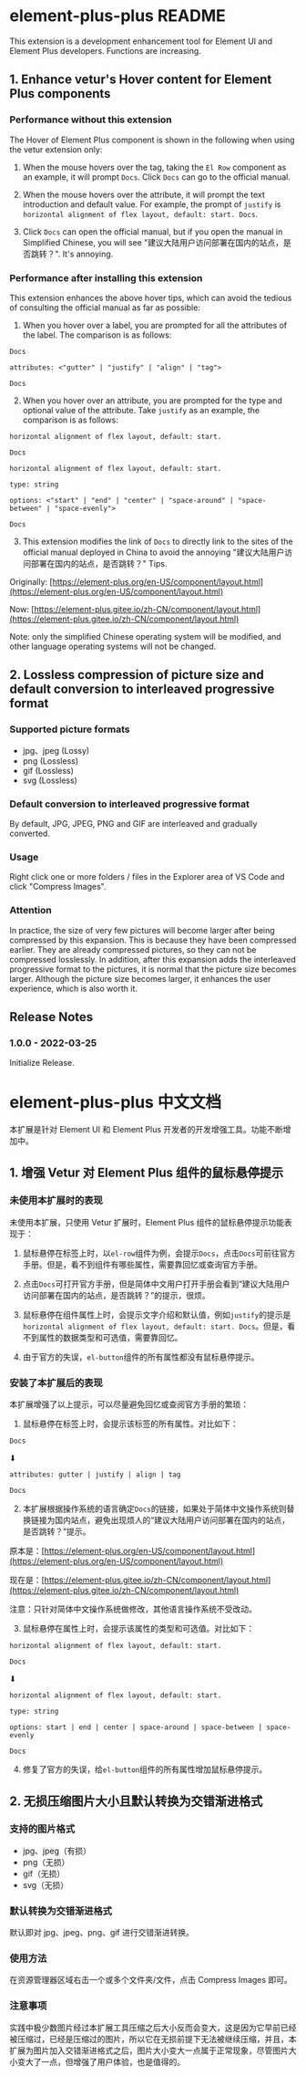 # element-plus-plus README

This extension is a development enhancement tool for Element UI and Element Plus developers. Functions are increasing.

## 1. Enhance vetur's Hover content for Element Plus components

### Performance without this extension

The Hover of Element Plus component is shown in the following when using the vetur extension only:

1. When the mouse hovers over the tag, taking the `El Row` component as an example, it will prompt `Docs`. Click `Docs` can go to the official manual.

2. When the mouse hovers over the attribute, it will prompt the text introduction and default value. For example, the prompt of `justify` is `horizontal alignment of flex layout, default: start. Docs`.

3. Click `Docs` can open the official manual, but if you open the manual in Simplified Chinese, you will see "建议大陆用户访问部署在国内的站点，是否跳转？". It's annoying.

### Performance after installing this extension

This extension enhances the above hover tips, which can avoid the tedious of consulting the official manual as far as possible:

1. When you hover over a label, you are prompted for all the attributes of the label. The comparison is as follows:

```
Docs
```

```
attributes: <"gutter" | "justify" | "align" | "tag">

Docs
```

2. When you hover over an attribute, you are prompted for the type and optional value of the attribute. Take `justify` as an example, the comparison is as follows:

```
horizontal alignment of flex layout, default: start.

Docs
```

```
horizontal alignment of flex layout, default: start.

type: string

options: <"start" | "end" | "center" | "space-around" | "space-between" | "space-evenly">

Docs
```

3. This extension modifies the link of `Docs` to directly link to the sites of the official manual deployed in China to avoid the annoying "建议大陆用户访问部署在国内的站点，是否跳转？" Tips.

Originally: [https://element-plus.org/en-US/component/layout.html](https://element-plus.org/en-US/component/layout.html)

Now: [https://element-plus.gitee.io/zh-CN/component/layout.html](https://element-plus.gitee.io/zh-CN/component/layout.html)

Note: only the simplified Chinese operating system will be modified, and other language operating systems will not be changed.

## 2. Lossless compression of picture size and default conversion to interleaved progressive format

### Supported picture formats

- jpg、jpeg (Lossy)
- png (Lossless)
- gif (Lossless)
- svg (Lossless)

### Default conversion to interleaved progressive format

By default, JPG, JPEG, PNG and GIF are interleaved and gradually converted.

### Usage

Right click one or more folders / files in the Explorer area of VS Code and click "Compress Images".

### Attention

In practice, the size of very few pictures will become larger after being compressed by this expansion. This is because they have been compressed earlier. They are already compressed pictures, so they can not be compressed losslessly. In addition, after this expansion adds the interleaved progressive format to the pictures, it is normal that the picture size becomes larger. Although the picture size becomes larger, it enhances the user experience, which is also worth it.

## Release Notes

### 1.0.0 - 2022-03-25

Initialize Release.

# element-plus-plus 中文文档

本扩展是针对 Element UI 和 Element Plus 开发者的开发增强工具。功能不断增加中。

## 1. 增强 Vetur 对 Element Plus 组件的鼠标悬停提示

### 未使用本扩展时的表现

未使用本扩展，只使用 Vetur 扩展时，Element Plus 组件的鼠标悬停提示功能表现于：

1. 鼠标悬停在标签上时，以`el-row`组件为例，会提示`Docs`，点击`Docs`可前往官方手册。但是，看不到组件有哪些属性，需要靠回忆或查询官方手册。

2. 点击`Docs`可打开官方手册，但是简体中文用户打开手册会看到“建议大陆用户访问部署在国内的站点，是否跳转？”的提示，很烦。

3. 鼠标悬停在组件属性上时，会提示文字介绍和默认值，例如`justify`的提示是`horizontal alignment of flex layout, default: start. Docs`。但是，看不到属性的数据类型和可选值，需要靠回忆。

4. 由于官方的失误，`el-button`组件的所有属性都没有鼠标悬停提示。

### 安装了本扩展后的表现

本扩展增强了以上提示，可以尽量避免回忆或查阅官方手册的繁琐：

1. 鼠标悬停在标签上时，会提示该标签的所有属性。对比如下：

```
Docs
```

⬇

```
attributes: gutter | justify | align | tag

Docs
```

2. 本扩展根据操作系统的语言确定`Docs`的链接，如果处于简体中文操作系统则替换链接为国内站点，避免出现烦人的“建议大陆用户访问部署在国内的站点，是否跳转？”提示。

原本是：[https://element-plus.org/en-US/component/layout.html](https://element-plus.org/en-US/component/layout.html)

现在是：[https://element-plus.gitee.io/zh-CN/component/layout.html](https://element-plus.gitee.io/zh-CN/component/layout.html)

注意：只针对简体中文操作系统做修改，其他语言操作系统不受改动。

3. 鼠标悬停在属性上时，会提示该属性的类型和可选值。对比如下：

```
horizontal alignment of flex layout, default: start.

Docs
```

⬇

```
horizontal alignment of flex layout, default: start.

type: string

options: start | end | center | space-around | space-between | space-evenly

Docs
```

4. 修复了官方的失误，给`el-button`组件的所有属性增加鼠标悬停提示。

## 2. 无损压缩图片大小且默认转换为交错渐进格式

### 支持的图片格式

- jpg、jpeg（有损）
- png（无损）
- gif（无损）
- svg（无损）

### 默认转换为交错渐进格式

默认即对 jpg、jpeg、png、gif 进行交错渐进转换。

### 使用方法

在资源管理器区域右击一个或多个文件夹/文件，点击 Compress Images 即可。

### 注意事项

实践中极少数图片经过本扩展工具压缩之后大小反而会变大，这是因为它早前已经被压缩过，已经是压缩过的图片，所以它在无损前提下无法被继续压缩，并且，本扩展为图片加入交错渐进格式之后，图片大小变大一点属于正常现象，尽管图片大小变大了一点，但增强了用户体验，也是值得的。
